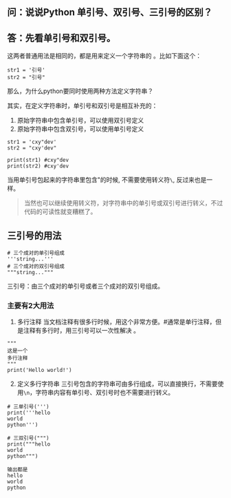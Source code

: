 ## 问：说说Python 单引号、双引号、三引号的区别？

## 答：先看单引号和双引号。

这两者普通用法是相同的，都是用来定义一个字符串的 。比如下面这个：
```
str1 = '引号' 
str2 = "引号"
```

那么，为什么python要同时使用两种方法定义字符串？

其实，在定义字符串时，单引号和双引号是相互补充的：
1. 原始字符串中包含单引号，可以使用双引号定义
2. 原始字符串中包含双引号，可以使用单引号定义

```
str1 = 'cxy"dev'
str2 = "cxy'dev"

print(str1) #cxy"dev
print(str2) #cxy'dev
```
当用单引号包起来的字符串里包含"的时候, 不需要使用转义符`\`, 反过来也是一样。
> 当然也可以继续使用转义符，对字符串中的单引号或双引号进行转义，不过代码的可读性就变糟糕了。

## 三引号的用法
```
# 三个成对的单引号组成 
'''string...''' 
# 三个成对的双引号组成 
"""string..."""
```
三引号：由三个成对的单引号或者三个成对的双引号组成。

### 主要有2大用法
1. 多行注释
当文档注释有很多行时候，用这个非常方便。#通常是单行注释，但是注释有多行时，用三引号可以一次性解决 。
```
"""
这是一个
多行注释
"""
print('Hello world!')
```

2. 定义多行字符串
三引号包含的字符串可由多行组成，可以直接换行，不需要使用`\n`，字符串内容有单引号、双引号时也不需要进行转义。
```
# 三单引号(''')
print('''hello
world
python''')

# 三双引号(""")
print("""hello
world
python""") 

输出都是
hello
world
python
```